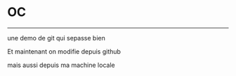 # OC
-------

une demo de git qui sepasse bien

Et maintenant on modifie depuis github

mais aussi depuis ma machine locale
